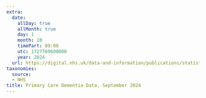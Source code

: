```yaml
---
extra:
  date:
    allDay: true
    allMonth: true
    day: 1
    month: 10
    timePart: 09:00
    utc: 1727769600000
    year: 2024
  url: https://digital.nhs.uk/data-and-information/publications/statistical/primary-care-dementia-data/september-2024
taxonomies:
  source:
  - NHS
title: Primary Care Dementia Data, September 2024
---
```


